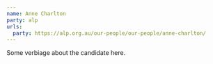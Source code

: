 ```yaml
---
name: Anne Charlton
party: alp
urls:
  party: https://alp.org.au/our-people/our-people/anne-charlton/
---
```

Some verbiage about the candidate here.
